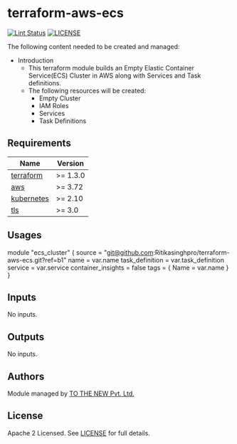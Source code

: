 # terraform-aws-ecs

[![Lint Status](https://github.com/tothenew/terraform-aws-ecs/workflows/Lint/badge.svg)](https://github.com/tothenew/terraform-aws-ecs/actions)
[![LICENSE](https://img.shields.io/github/license/tothenew/terraform-aws-ecs)](https://github.com/tothenew/terraform-aws-ecs/blob/master/LICENSE)

The following content needed to be created and managed:
 - Introduction
     - This terraform module builds an Empty Elastic Container Service(ECS) Cluster in AWS along with Services and Task definitions.
     - The following resources will be created:
        - Empty Cluster 
        - IAM Roles
        - Services
        - Task Definitions


<!-- BEGIN_TF_DOCS -->
## Requirements

| Name | Version |
|------|---------|
| <a name="requirement_terraform"></a> [terraform](#requirement\_terraform) | >= 1.3.0 |
| <a name="requirement_aws"></a> [aws](#requirement\_aws) | >= 3.72 |
| <a name="requirement_kubernetes"></a> [kubernetes](#requirement\_kubernetes) | >= 2.10 |
| <a name="requirement_tls"></a> [tls](#requirement\_tls) | >= 3.0 |

## Usages

module "ecs_cluster" {
  source               = "git@github.com:Ritikasinghpro/terraform-aws-ecs.git?ref=b1"
  name                 = var.name
  task_definition      = var.task_definition
  service              = var.service
  container_insights   = false
  tags                 = {
    Name = var.name
  }
  }



## Inputs

No inputs.

## Outputs

No inputs.

## Authors

Module managed by [TO THE NEW Pvt. Ltd.](https://github.com/tothenew)

## License

Apache 2 Licensed. See [LICENSE](https://github.com/tothenew/terraform-aws-ecs/blob/main/LICENSE) for full details.

